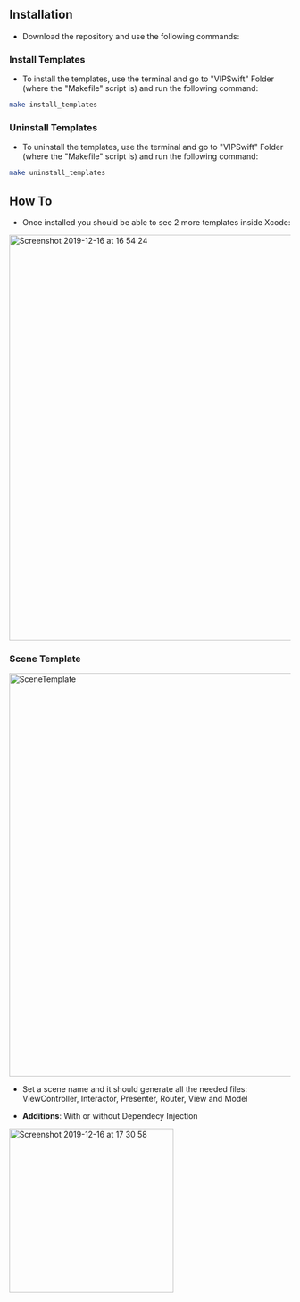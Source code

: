 
## Installation

* Download the repository and use the following commands:

### Install Templates
* To install the templates, use the terminal and go to "VIPSwift" Folder (where the "Makefile" script is) and run the following command:
```bash
make install_templates
```

### Uninstall Templates
* To uninstall the templates, use the terminal and go to "VIPSwift" Folder (where the "Makefile" script is) and run the following command:
```bash
make uninstall_templates
```

## How To

* Once installed you should be able to see 2 more templates inside Xcode:
<img width="726" alt="Screenshot 2019-12-16 at 16 54 24" src="https://user-images.githubusercontent.com/45980382/75621551-26a83000-5b96-11ea-9e98-c462b62e2b10.png">

### Scene Template

<img width="722" alt="SceneTemplate" src="https://i.ibb.co/SVPNRQw/Screen-Shot-2022-10-05-at-3-05-08-PM.png">

* Set a scene name and it should generate all the needed files: ViewController, Interactor, Presenter, Router, View and Model

* **Additions**: With or without Dependecy Injection
<img width="294" alt="Screenshot 2019-12-16 at 17 30 58" src="https://user-images.githubusercontent.com/45980382/75621562-53f4de00-5b96-11ea-8673-5e6168eecc18.png">

